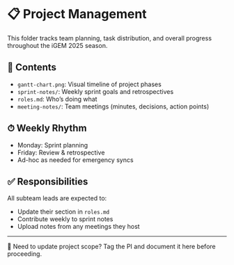 # 📋 Project Management

This folder tracks team planning, task distribution, and overall progress throughout the iGEM 2025 season.

## 📁 Contents

- `gantt-chart.png`: Visual timeline of project phases
- `sprint-notes/`: Weekly sprint goals and retrospectives
- `roles.md`: Who’s doing what
- `meeting-notes/`: Team meetings (minutes, decisions, action points)

## ⏱ Weekly Rhythm

- Monday: Sprint planning
- Friday: Review & retrospective
- Ad-hoc as needed for emergency syncs

## ✅ Responsibilities

All subteam leads are expected to:
- Update their section in `roles.md`
- Contribute weekly to sprint notes
- Upload notes from any meetings they host

---

🧠 Need to update project scope? Tag the PI and document it here before proceeding.
